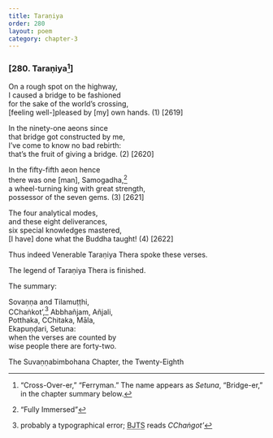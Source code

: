 ```yaml
---
title: Taraṇiya
order: 280
layout: poem
category: chapter-3
---
```


### \[280. Taraṇiya[^1]\]

On a rough spot on the highway,  
I caused a bridge to be fashioned  
for the sake of the world’s crossing,  
\[feeling well-\]pleased by \[my\] own hands. (1) \[2619\]

In the ninety-one aeons since  
that bridge got constructed by me,  
I’ve come to know no bad rebirth:  
that’s the fruit of giving a bridge. (2) \[2620\]

In the fifty-fifth aeon hence  
there was one \[man\], Samogadha,[^2]  
a wheel-turning king with great strength,  
possessor of the seven gems. (3) \[2621\]

The four analytical modes,  
and these eight deliverances,  
six special knowledges mastered,  
\[I have\] done what the Buddha taught! (4) \[2622\]

Thus indeed Venerable Taraṇiya Thera spoke these verses.

The legend of Taraṇiya Thera is finished.

The summary:

Sovaṇṇa and Tilamuṭṭhi,  
<span class="diacritics" data-state="on">C</span><span class="no-diacritics" data-state="off">Ch</span>aṅkot’,[^3] Abbhañjam, Añjali,  
Potthaka, <span class="diacritics" data-state="on">C</span><span class="no-diacritics" data-state="off">Ch</span>itaka, Māla,  
Ekapuṇḍari, Setuna:  
when the verses are counted by  
wise people there are forty-two.

The Suvaṇṇabimbohana Chapter, the Twenty-Eighth

[^1]: “Cross-Over-er,” “Ferryman.” The name appears as *Setuna*, “Bridge-er,” in the chapter summary below.

[^2]: “Fully Immersed”

[^3]: probably a typographical error; <abbr title="Buddha Jayanthi Tripitaka Series">BJTS</abbr> reads *<span class="diacritics" data-state="on">C</span><span class="no-diacritics" data-state="off">Ch</span>aṅgot’*
